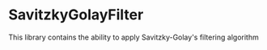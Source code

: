 # SavitzkyGolayFilter
This library contains the ability to apply Savitzky-Golay's filtering algorithm
